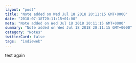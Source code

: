 ```yaml
---
layout: "post"
title: "Note added on Wed Jul 18 2018 20:11:15 GMT+0000"
date: "2018-07-18T20:11:15+01:00"
meta: "Note added on Wed Jul 18 2018 20:11:15 GMT+0000"
summary: "Note added on Wed Jul 18 2018 20:11:15 GMT+0000"
category: "Notes"
twitterCard: false
tags:  "indieweb"
---
```

test again
